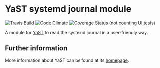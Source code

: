 YaST systemd journal module
===========================

[![Travis Build](https://travis-ci.org/yast/yast-journal.svg?branch=master)](https://travis-ci.org/yast/yast-journal)
[![Code Climate](https://codeclimate.com/github/yast/yast-journal/badges/gpa.svg)](https://codeclimate.com/github/yast/yast-journal)
[![Coverage Status](https://coveralls.io/repos/yast/yast-journal/badge.svg?branch=master&service=github)](https://coveralls.io/github/yast/yast-journal?branch=master) (not counting UI tests)

A module for [YaST](http://yast.github.io) to read the systemd journal in a
user-friendly way.

Further information
-------------------

More information about YaST can be found at its
[homepage](http://yast.github.io).
